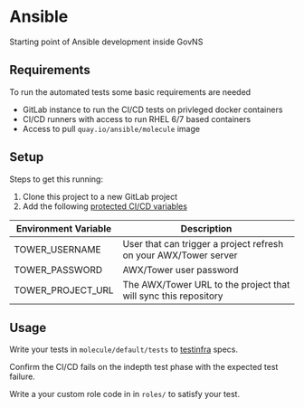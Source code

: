 # Ansible
Starting point of Ansible development inside GovNS

## Requirements
To run the automated tests some basic requirements are needed

* GitLab instance to run the CI/CD tests on privleged docker containers
* CI/CD runners with access to run RHEL 6/7 based containers
* Access to pull `quay.io/ansible/molecule` image

## Setup
Steps to get this running:

1. Clone this project to a new GitLab project
2. Add the following [protected CI/CD variables](https://docs.gitlab.com/ce/ci/variables/README.html#via-the-ui)

  Environment Variable | Description                                                     
  ---------------------|-----------------------------------------------------------------
  TOWER_USERNAME       | User that can trigger a project refresh on your AWX/Tower server
  TOWER_PASSWORD       | AWX/Tower user password
  TOWER_PROJECT_URL    | The AWX/Tower URL to the project that will sync this repository

## Usage
Write your tests in `molecule/default/tests` to [testinfra](https://testinfra.readthedocs.io) specs.

Confirm the CI/CD fails on the indepth test phase with the expected test failure.

Write a your custom role code in in `roles/` to satisfy your test.

